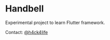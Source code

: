 # Handbell

Experimental project to learn Flutter framework.

Contact: [@h4ck4life](https://www.twitter.com/h4ck4life)
